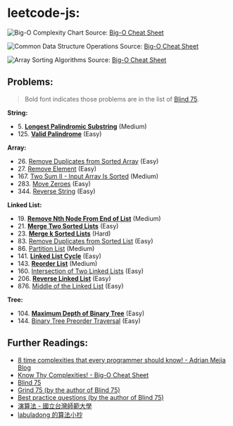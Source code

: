 # leetcode-js:

![Big-O Complexity Chart](https://user-images.githubusercontent.com/106054083/212619000-5dffc98b-bbc8-41a4-80f5-cab4d7ec7048.png)
Source: [Big-O Cheat Sheet](https://www.bigocheatsheet.com/)

![Common Data Structure Operations](https://user-images.githubusercontent.com/106054083/212619158-2b069198-dfc8-45f0-b918-4ce59503d49f.png)
Source: [Big-O Cheat Sheet](https://www.bigocheatsheet.com/)

![Array Sorting Algorithms](https://user-images.githubusercontent.com/106054083/212619290-e4ad0fb5-4238-4396-8e77-b882c4fedb5a.png)
Source: [Big-O Cheat Sheet](https://www.bigocheatsheet.com/)

## Problems:

> Bold font indicates those problems are in the list of [Blind 75](https://leetcode.com/discuss/general-discussion/460599/blind-75-leetcode-questions).

**String:**
* 5\. [**Longest Palindromic Substring**](https://leetcode.com/problems/longest-palindromic-substring/) (Medium)
* 125\. [**Valid Palindrome**](https://leetcode.com/problems/valid-palindrome/) (Easy)

**Array:**
* 26\. [Remove Duplicates from Sorted Array](https://leetcode.com/problems/remove-duplicates-from-sorted-array/) (Easy)
* 27\. [Remove Element](https://leetcode.com/problems/remove-element/) (Easy)
* 167\. [Two Sum II - Input Array Is Sorted](https://leetcode.com/problems/two-sum-ii-input-array-is-sorted/) (Medium)
* 283\. [Move Zeroes](https://leetcode.com/problems/move-zeroes/) (Easy)
* 344\. [Reverse String](https://leetcode.com/problems/reverse-string/) (Easy)

**Linked List:**
* 19\. [**Remove Nth Node From End of List**](https://leetcode.com/problems/remove-nth-node-from-end-of-list/) (Medium)
* 21\. [**Merge Two Sorted Lists**](https://leetcode.com/problems/merge-two-sorted-lists/) (Easy)
* 23\. [**Merge k Sorted Lists**](https://leetcode.com/problems/merge-k-sorted-lists/) (Hard)
* 83\. [Remove Duplicates from Sorted List](https://leetcode.com/problems/remove-duplicates-from-sorted-list/) (Easy)
* 86\. [Partition List](https://leetcode.com/problems/partition-list/) (Medium)
* 141\. [**Linked List Cycle**](https://leetcode.com/problems/linked-list-cycle/) (Easy)
* 143\. [**Reorder List**](https://leetcode.com/problems/reorder-list/) (Medium)
* 160\. [Intersection of Two Linked Lists](https://leetcode.com/problems/intersection-of-two-linked-lists/) (Easy)
* 206\. [**Reverse Linked List**](https://leetcode.com/problems/reverse-linked-list/) (Easy)
* 876\. [Middle of the Linked List](https://leetcode.com/problems/middle-of-the-linked-list/) (Easy)

**Tree:**
* 104\. [**Maximum Depth of Binary Tree**](https://leetcode.com/problems/maximum-depth-of-binary-tree/) (Easy)
* 144\. [Binary Tree Preorder Traversal](https://leetcode.com/problems/binary-tree-preorder-traversal/) (Easy)

## Further Readings:

* [8 time complexities that every programmer should know! - Adrian Mejia Blog](https://adrianmejia.com/most-popular-algorithms-time-complexity-every-programmer-should-know-free-online-tutorial-course/)
* [Know Thy Complexities! - Big-O Cheat Sheet](https://www.bigocheatsheet.com/)
* [Blind 75](https://leetcode.com/discuss/general-discussion/460599/blind-75-leetcode-questions)
* [Grind 75 (by the author of Blind 75)](https://www.techinterviewhandbook.org/grind75)
* [Best practice questions (by the author of Blind 75)](https://www.techinterviewhandbook.org/best-practice-questions/)
* [演算法 - 國立台灣師範大學](https://web.ntnu.edu.tw/~algo/)
* [labuladong 的算法小抄](https://github.com/labuladong/fucking-algorithm)
